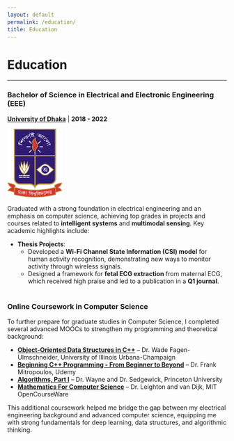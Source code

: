 ```yaml
---
layout: default
permalink: /education/
title: Education
---
```


# Education

<hr class="thin-hr-line">

### **Bachelor of Science in Electrical and Electronic Engineering (EEE)**

**[University of Dhaka](http://du.ac.bd/)** &#124; **2018 - 2022**

<img title="DU" alt="DU" src="/assets/images/du.png" width="25%">

Graduated with a strong foundation in electrical engineering and an emphasis on computer science, achieving top grades in projects and courses related to **intelligent systems** and **multimodal sensing**. Key academic highlights include:

- **Thesis Projects**:
  - Developed a **Wi-Fi Channel State Information (CSI) model** for human activity recognition, demonstrating new ways to monitor activity through wireless signals.
  - Designed a framework for **fetal ECG extraction** from maternal ECG, which received high praise and led to a publication in a **Q1 journal**.
    <br> <br>

### **Online Coursework in Computer Science**

To further prepare for graduate studies in Computer Science, I completed several advanced MOOCs to strengthen my programming and theoretical background:

- **[Object-Oriented Data Structures in C++](https://www.coursera.org/learn/cs-fundamentals-1)** – Dr. Wade Fagen-Ulmschneider, University of Illinois Urbana-Champaign
- **[Beginning C++ Programming - From Beginner to Beyond](https://www.udemy.com/course/beginning-c-plus-plus-programming/)** – Dr. Frank Mitropoulos, Udemy
- **[Algorithms, Part I](https://www.coursera.org/learn/algorithms-part1)** – Dr. Wayne and Dr. Sedgewick, Princeton University
- **[Mathematics For Computer Science](https://ocw.mit.edu/courses/electrical-engineering-and-computer-science/6-042j-mathematics-for-computer-science-fall-2005/)** – Dr. Leighton and van Dijk, MIT OpenCourseWare

This additional coursework helped me bridge the gap between my electrical engineering background and advanced computer science, equipping me with strong fundamentals for deep learning, data structures, and algorithmic thinking.
